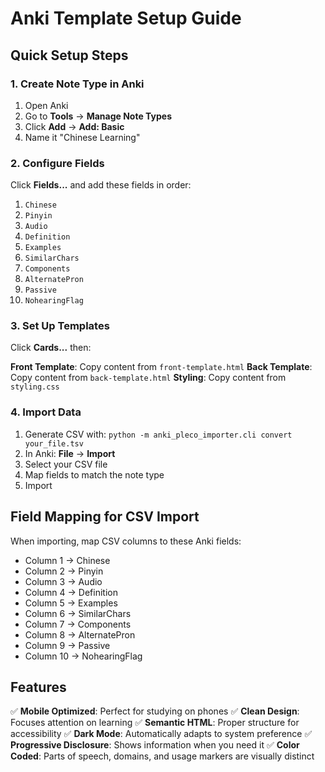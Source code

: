 # Anki Template Setup Guide

## Quick Setup Steps

### 1. Create Note Type in Anki
1. Open Anki
2. Go to **Tools** → **Manage Note Types**
3. Click **Add** → **Add: Basic**
4. Name it "Chinese Learning"

### 2. Configure Fields
Click **Fields...** and add these fields in order:
1. `Chinese`
2. `Pinyin`
3. `Audio`
4. `Definition`
5. `Examples`
6. `SimilarChars`
7. `Components`
8. `AlternatePron`
9. `Passive`
10. `NohearingFlag`

### 3. Set Up Templates
Click **Cards...** then:

**Front Template**: Copy content from `front-template.html`
**Back Template**: Copy content from `back-template.html`
**Styling**: Copy content from `styling.css`

### 4. Import Data
1. Generate CSV with: `python -m anki_pleco_importer.cli convert your_file.tsv`
2. In Anki: **File** → **Import**
3. Select your CSV file
4. Map fields to match the note type
5. Import

## Field Mapping for CSV Import

When importing, map CSV columns to these Anki fields:
- Column 1 → Chinese
- Column 2 → Pinyin
- Column 3 → Audio
- Column 4 → Definition
- Column 5 → Examples
- Column 6 → SimilarChars
- Column 7 → Components
- Column 8 → AlternatePron
- Column 9 → Passive
- Column 10 → NohearingFlag

## Features

✅ **Mobile Optimized**: Perfect for studying on phones
✅ **Clean Design**: Focuses attention on learning
✅ **Semantic HTML**: Proper structure for accessibility
✅ **Dark Mode**: Automatically adapts to system preference
✅ **Progressive Disclosure**: Shows information when you need it
✅ **Color Coded**: Parts of speech, domains, and usage markers are visually distinct
